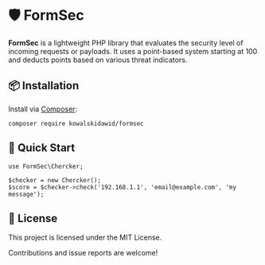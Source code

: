 # 🛡️ FormSec

**FormSec** is a lightweight PHP library that evaluates the security level of incoming requests or payloads. It uses a point-based system starting at 100 and deducts points based on various threat indicators.

## 📦 Installation

Install via [Composer](https://getcomposer.org/):

`composer require kowalskidawid/formsec`

## 🚀 Quick Start
```
use FormSec\Chercker;

$checker = new Chercker();
$score = $checker->check('192.168.1.1', 'email@example.com', 'my message');
```

## 📄 License
This project is licensed under the MIT License.

Contributions and issue reports are welcome!
